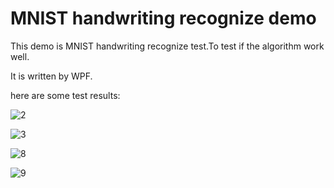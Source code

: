 # MNIST handwriting recognize demo

This demo is MNIST handwriting recognize test.To test if the algorithm work well.

It is written by WPF.

here are some test results:

![2](https://github.com/durow/MLStudy.NET/blob/master/docs/images/2.jpg)

![3](https://github.com/durow/MLStudy.NET/blob/master/docs/images/3.jpg)

![8](https://github.com/durow/MLStudy.NET/blob/master/docs/images/8.jpg)

![9](https://github.com/durow/MLStudy.NET/blob/master/docs/images/9.jpg)
